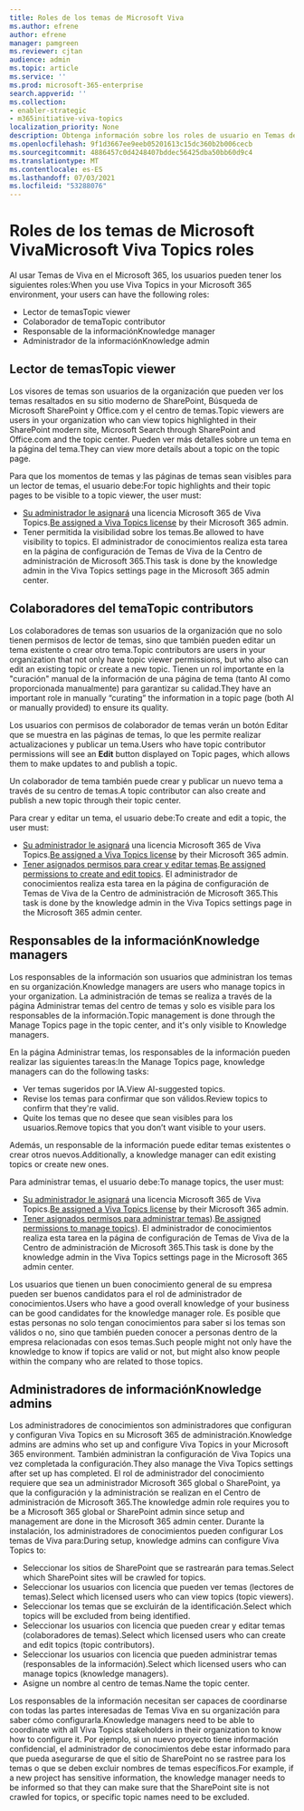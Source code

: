 ```yaml
---
title: Roles de los temas de Microsoft Viva
ms.author: efrene
author: efrene
manager: pamgreen
ms.reviewer: cjtan
audience: admin
ms.topic: article
ms.service: ''
ms.prod: microsoft-365-enterprise
search.appverid: ''
ms.collection:
- enabler-strategic
- m365initiative-viva-topics
localization_priority: None
description: Obtenga información sobre los roles de usuario en Temas de Viva.
ms.openlocfilehash: 9f1d3667ee9eeb05201613c15dc360b2b006cecb
ms.sourcegitcommit: 4886457c0d4248407bddec56425dba50bb60d9c4
ms.translationtype: MT
ms.contentlocale: es-ES
ms.lasthandoff: 07/03/2021
ms.locfileid: "53288076"
---
```

# <a name="microsoft-viva-topics-roles"></a><span data-ttu-id="fb659-103">Roles de los temas de Microsoft Viva</span><span class="sxs-lookup"><span data-stu-id="fb659-103">Microsoft Viva Topics roles</span></span> 

<span data-ttu-id="fb659-104">Al usar Temas de Viva en el Microsoft 365, los usuarios pueden tener los siguientes roles:</span><span class="sxs-lookup"><span data-stu-id="fb659-104">When you use Viva Topics in your Microsoft 365 environment, your users can have the following roles:</span></span>

- <span data-ttu-id="fb659-105">Lector de temas</span><span class="sxs-lookup"><span data-stu-id="fb659-105">Topic viewer</span></span>
- <span data-ttu-id="fb659-106">Colaborador de tema</span><span class="sxs-lookup"><span data-stu-id="fb659-106">Topic contributor</span></span>
- <span data-ttu-id="fb659-107">Responsable de la información</span><span class="sxs-lookup"><span data-stu-id="fb659-107">Knowledge manager</span></span>
- <span data-ttu-id="fb659-108">Administrador de la información</span><span class="sxs-lookup"><span data-stu-id="fb659-108">Knowledge admin</span></span>

## <a name="topic-viewer"></a><span data-ttu-id="fb659-109">Lector de temas</span><span class="sxs-lookup"><span data-stu-id="fb659-109">Topic viewer</span></span>

<span data-ttu-id="fb659-110">Los visores de temas son usuarios de la organización que pueden ver los temas resaltados en su sitio moderno de SharePoint, Búsqueda de Microsoft SharePoint y Office.com y el centro de temas.</span><span class="sxs-lookup"><span data-stu-id="fb659-110">Topic viewers are users in your organization who can view topics highlighted in their SharePoint modern site, Microsoft Search through SharePoint and Office.com and the topic center.</span></span> <span data-ttu-id="fb659-111">Pueden ver más detalles sobre un tema en la página del tema.</span><span class="sxs-lookup"><span data-stu-id="fb659-111">They can view more details about a topic on the topic page.</span></span> 

<span data-ttu-id="fb659-112">Para que los momentos de temas y las páginas de temas sean visibles para un lector de temas, el usuario debe:</span><span class="sxs-lookup"><span data-stu-id="fb659-112">For topic highlights and their topic pages to be visible to a topic viewer, the user must:</span></span>

- <span data-ttu-id="fb659-113">[Su administrador le asignará](./set-up-topic-experiences.md#assign-licenses) una licencia Microsoft 365 de Viva Topics.</span><span class="sxs-lookup"><span data-stu-id="fb659-113">[Be assigned a Viva Topics license](./set-up-topic-experiences.md#assign-licenses) by their Microsoft 365 admin.</span></span>
- <span data-ttu-id="fb659-114">Tener permitida la visibilidad sobre los temas.</span><span class="sxs-lookup"><span data-stu-id="fb659-114">Be allowed to have visibility to topics.</span></span> <span data-ttu-id="fb659-115">El administrador de conocimientos realiza esta tarea en la página de configuración de Temas de Viva de la Centro de administración de Microsoft 365.</span><span class="sxs-lookup"><span data-stu-id="fb659-115">This task is done by the knowledge admin in the Viva Topics settings page in the Microsoft 365 admin center.</span></span>

## <a name="topic-contributors"></a><span data-ttu-id="fb659-116">Colaboradores del tema</span><span class="sxs-lookup"><span data-stu-id="fb659-116">Topic contributors</span></span>

<span data-ttu-id="fb659-117">Los colaboradores de temas son usuarios de la organización que no solo tienen permisos de lector de temas, sino que también pueden editar un tema existente o crear otro tema.</span><span class="sxs-lookup"><span data-stu-id="fb659-117">Topic contributors are users in your organization that not only have topic viewer permissions, but who also can edit an existing topic or create a new topic.</span></span> <span data-ttu-id="fb659-118">Tienen un rol importante en la "curación" manual de la información de una página de tema (tanto AI como proporcionada manualmente) para garantizar su calidad.</span><span class="sxs-lookup"><span data-stu-id="fb659-118">They have an important role in manually “curating” the information in a topic page (both AI or manually provided) to ensure its quality.</span></span>

<span data-ttu-id="fb659-119">Los usuarios con permisos de  colaborador de temas verán un botón Editar que se muestra en las páginas de temas, lo que les permite realizar actualizaciones y publicar un tema.</span><span class="sxs-lookup"><span data-stu-id="fb659-119">Users who have topic contributor permissions will see an **Edit** button displayed on Topic pages, which allows them to make updates to and publish a topic.</span></span>

<span data-ttu-id="fb659-120">Un colaborador de tema también puede crear y publicar un nuevo tema a través de su centro de temas.</span><span class="sxs-lookup"><span data-stu-id="fb659-120">A topic contributor can also create and publish a new topic through their topic center.</span></span>

<span data-ttu-id="fb659-121">Para crear y editar un tema, el usuario debe:</span><span class="sxs-lookup"><span data-stu-id="fb659-121">To create and edit a topic, the user must:</span></span>

- <span data-ttu-id="fb659-122">[Su administrador le asignará](./set-up-topic-experiences.md#assign-licenses) una licencia Microsoft 365 de Viva Topics.</span><span class="sxs-lookup"><span data-stu-id="fb659-122">[Be assigned a Viva Topics license](./set-up-topic-experiences.md#assign-licenses) by their Microsoft 365 admin.</span></span>
- <span data-ttu-id="fb659-123">[Tener asignados permisos para crear y editar temas](./topic-experiences-user-permissions.md).</span><span class="sxs-lookup"><span data-stu-id="fb659-123">[Be assigned permissions to create and edit topics](./topic-experiences-user-permissions.md).</span></span> <span data-ttu-id="fb659-124">El administrador de conocimientos realiza esta tarea en la página de configuración de Temas de Viva de la Centro de administración de Microsoft 365.</span><span class="sxs-lookup"><span data-stu-id="fb659-124">This task is done by the knowledge admin in the Viva Topics settings page in the Microsoft 365 admin center.</span></span>

## <a name="knowledge-managers"></a><span data-ttu-id="fb659-125">Responsables de la información</span><span class="sxs-lookup"><span data-stu-id="fb659-125">Knowledge managers</span></span>

<span data-ttu-id="fb659-126">Los responsables de la información son usuarios que administran los temas en su organización.</span><span class="sxs-lookup"><span data-stu-id="fb659-126">Knowledge managers are users who manage topics in your organization.</span></span>  <span data-ttu-id="fb659-127">La administración de temas se realiza a través de la página Administrar temas del centro de temas y solo es visible para los responsables de la información.</span><span class="sxs-lookup"><span data-stu-id="fb659-127">Topic management is done through the Manage Topics page in the topic center, and it's only visible to Knowledge managers.</span></span>

<span data-ttu-id="fb659-128">En la página Administrar temas, los responsables de la información pueden realizar las siguientes tareas:</span><span class="sxs-lookup"><span data-stu-id="fb659-128">In the Manage Topics page, knowledge managers can do the following tasks:</span></span>

- <span data-ttu-id="fb659-129">Ver temas sugeridos por IA.</span><span class="sxs-lookup"><span data-stu-id="fb659-129">View AI-suggested topics.</span></span>
- <span data-ttu-id="fb659-130">Revise los temas para confirmar que son válidos.</span><span class="sxs-lookup"><span data-stu-id="fb659-130">Review topics to confirm that they're valid.</span></span>
- <span data-ttu-id="fb659-131">Quite los temas que no desee que sean visibles para los usuarios.</span><span class="sxs-lookup"><span data-stu-id="fb659-131">Remove topics that you don’t want visible to your users.</span></span>

<span data-ttu-id="fb659-132">Además, un responsable de la información puede editar temas existentes o crear otros nuevos.</span><span class="sxs-lookup"><span data-stu-id="fb659-132">Additionally, a knowledge manager can edit existing topics or create new ones.</span></span>

<span data-ttu-id="fb659-133">Para administrar temas, el usuario debe:</span><span class="sxs-lookup"><span data-stu-id="fb659-133">To manage topics, the user must:</span></span>

- <span data-ttu-id="fb659-134">[Su administrador le asignará](./set-up-topic-experiences.md#assign-licenses) una licencia Microsoft 365 de Viva Topics.</span><span class="sxs-lookup"><span data-stu-id="fb659-134">[Be assigned a Viva Topics license](./set-up-topic-experiences.md#assign-licenses) by their Microsoft 365 admin.</span></span>
- <span data-ttu-id="fb659-135">[Tener asignados permisos para administrar temas](./topic-experiences-user-permissions.md)).</span><span class="sxs-lookup"><span data-stu-id="fb659-135">[Be assigned permissions to manage topics](./topic-experiences-user-permissions.md)).</span></span> <span data-ttu-id="fb659-136">El administrador de conocimientos realiza esta tarea en la página de configuración de Temas de Viva de la Centro de administración de Microsoft 365.</span><span class="sxs-lookup"><span data-stu-id="fb659-136">This task is done by the knowledge admin in the Viva Topics settings page in the Microsoft 365 admin center.</span></span>

<span data-ttu-id="fb659-137">Los usuarios que tienen un buen conocimiento general de su empresa pueden ser buenos candidatos para el rol de administrador de conocimientos.</span><span class="sxs-lookup"><span data-stu-id="fb659-137">Users who have a good overall knowledge of your business can be good candidates for the knowledge manager role.</span></span> <span data-ttu-id="fb659-138">Es posible que estas personas no solo tengan conocimientos para saber si los temas son válidos o no, sino que también pueden conocer a personas dentro de la empresa relacionadas con esos temas.</span><span class="sxs-lookup"><span data-stu-id="fb659-138">Such people might not only have the knowledge to know if topics are valid or not, but might also know people within the company who are related to those topics.</span></span>

## <a name="knowledge-admins"></a><span data-ttu-id="fb659-139">Administradores de información</span><span class="sxs-lookup"><span data-stu-id="fb659-139">Knowledge admins</span></span>

<span data-ttu-id="fb659-140">Los administradores de conocimientos son administradores que configuran y configuran Viva Topics en su Microsoft 365 de administración.</span><span class="sxs-lookup"><span data-stu-id="fb659-140">Knowledge admins are admins who set up and configure Viva Topics in your Microsoft 365 environment.</span></span> <span data-ttu-id="fb659-141">También administran la configuración de Viva Topics una vez completada la configuración.</span><span class="sxs-lookup"><span data-stu-id="fb659-141">They also manage the Viva Topics settings after set up has completed.</span></span> <span data-ttu-id="fb659-142">El rol de administrador del conocimiento requiere que sea un administrador Microsoft 365 global o SharePoint, ya que la configuración y la administración se realizan en el Centro de administración de Microsoft 365.</span><span class="sxs-lookup"><span data-stu-id="fb659-142">The knowledge admin role requires you to be a Microsoft 365 global or SharePoint admin since setup and management are done in the Microsoft 365 admin center.</span></span>
<span data-ttu-id="fb659-143">Durante la instalación, los administradores de conocimientos pueden configurar Los temas de Viva para:</span><span class="sxs-lookup"><span data-stu-id="fb659-143">During setup, knowledge admins can configure Viva Topics to:</span></span>

- <span data-ttu-id="fb659-144">Seleccionar los sitios de SharePoint que se rastrearán para temas.</span><span class="sxs-lookup"><span data-stu-id="fb659-144">Select which SharePoint sites will be crawled for topics.</span></span>
- <span data-ttu-id="fb659-145">Seleccionar los usuarios con licencia que pueden ver temas (lectores de temas).</span><span class="sxs-lookup"><span data-stu-id="fb659-145">Select which licensed users who can view topics (topic viewers).</span></span>
- <span data-ttu-id="fb659-146">Seleccionar los temas que se excluirán de la identificación.</span><span class="sxs-lookup"><span data-stu-id="fb659-146">Select which topics will be excluded from being identified.</span></span>
- <span data-ttu-id="fb659-147">Seleccionar los usuarios con licencia que pueden crear y editar temas (colaboradores de temas).</span><span class="sxs-lookup"><span data-stu-id="fb659-147">Select which licensed users who can create and edit topics (topic contributors).</span></span>
- <span data-ttu-id="fb659-148">Seleccionar los usuarios con licencia que pueden administrar temas (responsables de la información).</span><span class="sxs-lookup"><span data-stu-id="fb659-148">Select which licensed users who can manage topics (knowledge managers).</span></span>
- <span data-ttu-id="fb659-149">Asigne un nombre al centro de temas.</span><span class="sxs-lookup"><span data-stu-id="fb659-149">Name the topic center.</span></span>

<span data-ttu-id="fb659-150">Los responsables de la información necesitan ser capaces de coordinarse con todas las partes interesadas de Temas Viva en su organización para saber cómo configurarla.</span><span class="sxs-lookup"><span data-stu-id="fb659-150">Knowledge managers need to be able to coordinate with all Viva Topics stakeholders in their organization to know how to configure it.</span></span> <span data-ttu-id="fb659-151">Por ejemplo, si un nuevo proyecto tiene información confidencial, el administrador de conocimientos debe estar informado para que pueda asegurarse de que el sitio de SharePoint no se rastree para los temas o que se deben excluir nombres de temas específicos.</span><span class="sxs-lookup"><span data-stu-id="fb659-151">For example, if a new project has sensitive information, the knowledge manager needs to be informed so that they can make sure that the SharePoint site is not crawled for topics, or specific topic names need to be excluded.</span></span>
